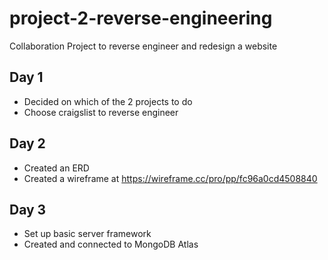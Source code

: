 # project-2-reverse-engineering
Collaboration Project to reverse engineer and redesign a website

## Day 1
* Decided on which of the 2 projects to do
* Choose craigslist to reverse engineer

## Day 2
* Created an ERD
* Created a wireframe at https://wireframe.cc/pro/pp/fc96a0cd4508840

## Day 3
* Set up basic server framework
* Created and connected to MongoDB Atlas

